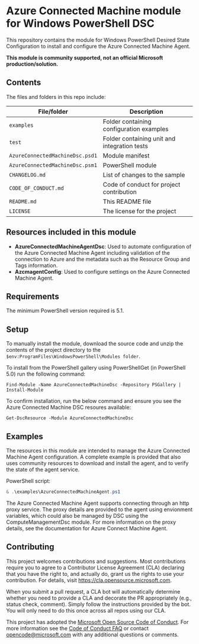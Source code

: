 # Azure Connected Machine module for Windows PowerShell DSC

This repository contains the module for Windows PowerShell Desired State Configuration to install
and configure the Azure Connected Machine Agent.

**This module is community supported, not an official Microsoft production/solution.**

## Contents

The files and folders in this repo include:

| File/folder                     | Description                                  |
|---------------------------------|----------------------------------------------|
| `examples`                      | Folder containing configuration examples     |
| `test`                          | Folder containing unit and integration tests |
| `AzureConnectedMachineDsc.psd1` | Module manifest                              |
| `AzureConnectedMachineDsc.psm1` | PowerShell module                            |
| `CHANGELOG.md`                  | List of changes to the sample                |
| `CODE_OF_CONDUCT.md`            | Code of conduct for project contribution     |
| `README.md`                     | This README file                             |
| `LICENSE`                       | The license for the project                  |

## Resources included in this module

- **AzureConnectedMachineAgentDsc**: Used to automate configuration of the Azure Connected Machine Agent including validation of the connection to Azure and the metadata such as the Resource Group and Tags information.
- **AzcmagentConfig**: Used to configure settings on the Azure Connected Machine Agent.

## Requirements

The minimum PowerShell version required is 5.1.

## Setup

To manually install the module, download the source code and unzip the contents
of the project directory to the
`$env:ProgramFiles\WindowsPowerShell\Modules folder`.

To install from the PowerShell gallery using PowerShellGet (in PowerShell 5.0)
run the following command:

    Find-Module -Name AzureConnectedMachineDsc -Repository PSGallery | Install-Module

To confirm installation, run the below command and ensure you see the
Azure Connected Machine DSC resoures available:

    Get-DscResource -Module AzureConnectedMachineDsc

## Examples

The resources in this module are intended to manage the Azure Connected Machine Agent configuration. A complete example is provided that also uses community resources to download and install the agent,
and to verify the state of the agent service.

PowerShell script:

```powershell
& .\examples\AzureConnectedMachineAgent.ps1
```

The Azure Connected Machine Agent supports connecting through an http proxy service.  The
proxy details are provided to the agent using envionment variables, which could also be managed by
DSC using the ComputeManagementDsc module.  For more information on the proxy details, see the
documentation for Azure Connect Machine Agent.

## Contributing

This project welcomes contributions and suggestions.  Most contributions require you to agree to a
Contributor License Agreement (CLA) declaring that you have the right to, and actually do, grant us
the rights to use your contribution. For details, visit https://cla.opensource.microsoft.com.

When you submit a pull request, a CLA bot will automatically determine whether you need to provide
a CLA and decorate the PR appropriately (e.g., status check, comment). Simply follow the instructions
provided by the bot. You will only need to do this once across all repos using our CLA.

This project has adopted the [Microsoft Open Source Code of Conduct](https://opensource.microsoft.com/codeofconduct/).
For more information see the [Code of Conduct FAQ](https://opensource.microsoft.com/codeofconduct/faq/) or
contact [opencode@microsoft.com](mailto:opencode@microsoft.com) with any additional questions or comments.
